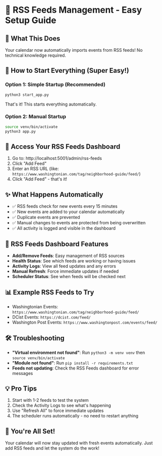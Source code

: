 # 📡 RSS Feeds Management - Easy Setup Guide

## 🎯 What This Does
Your calendar now automatically imports events from RSS feeds! No technical knowledge required.

## 🚀 How to Start Everything (Super Easy!)

### Option 1: Simple Startup (Recommended)
```bash
python3 start_app.py
```
That's it! This starts everything automatically.

### Option 2: Manual Startup
```bash
source venv/bin/activate
python3 app.py
```

## 📱 Access Your RSS Feeds Dashboard
1. Go to: http://localhost:5001/admin/rss-feeds
2. Click "Add Feed" 
3. Enter an RSS URL (like: `https://www.washingtonian.com/tag/neighborhood-guide/feed/`)
4. Click "Add Feed" - that's it!

## ✨ What Happens Automatically
- ✅ RSS feeds check for new events every 15 minutes
- ✅ New events are added to your calendar automatically
- ✅ Duplicate events are prevented
- ✅ Manual changes to events are protected from being overwritten
- ✅ All activity is logged and visible in the dashboard

## 🔧 RSS Feeds Dashboard Features
- **Add/Remove Feeds**: Easy management of RSS sources
- **Health Status**: See which feeds are working or having issues
- **Activity Logs**: View all feed updates and any errors
- **Manual Refresh**: Force immediate updates if needed
- **Scheduler Status**: See when feeds will be checked next

## 📊 Example RSS Feeds to Try
- Washingtonian Events: `https://www.washingtonian.com/tag/neighborhood-guide/feed/`
- DCist Events: `https://dcist.com/feed/`
- Washington Post Events: `https://www.washingtonpost.com/events/feed/`

## 🛠️ Troubleshooting
- **"Virtual environment not found"**: Run `python3 -m venv venv` then `source venv/bin/activate`
- **"Module not found"**: Run `pip install -r requirements.txt`
- **Feeds not updating**: Check the RSS Feeds dashboard for error messages

## 💡 Pro Tips
1. Start with 1-2 feeds to test the system
2. Check the Activity Logs to see what's happening
3. Use "Refresh All" to force immediate updates
4. The scheduler runs automatically - no need to restart anything

## 🎉 You're All Set!
Your calendar will now stay updated with fresh events automatically. Just add RSS feeds and let the system do the work!

